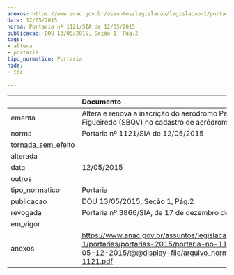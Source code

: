 ```yaml
---
anexos: https://www.anac.gov.br/assuntos/legislacao/legislacao-1/portarias/portarias-2015/portaria-no-1121-sia-de-05-12-2015/@@display-file/arquivo_norma/PA2015-1121.pdf
data: 12/05/2015
norma: Portaria nº 1121/SIA de 12/05/2015
publicacao: DOU 13/05/2015, Seção 1, Pág.2
tags:
- altera
- portaria
tipo_normatico: Portaria
hide: 
- toc 
 
---
```


|                    | Documento                                                                                                                                                         |
|:-------------------|:------------------------------------------------------------------------------------------------------------------------------------------------------------------|
| ementa             | Altera e renova a inscrição do aeródromo Pedro Otacílio Figueiredo (SBQV) no cadastro de aeródromos.                                                              |
| norma              | Portaria nº 1121/SIA de 12/05/2015                                                                                                                                |
| tornada_sem_efeito |                                                                                                                                                                   |
| alterada           |                                                                                                                                                                   |
| data               | 12/05/2015                                                                                                                                                        |
| outros             |                                                                                                                                                                   |
| tipo_normatico     | Portaria                                                                                                                                                          |
| publicacao         | DOU 13/05/2015, Seção 1, Pág.2                                                                                                                                    |
| revogada           | Portaria nº 3866/SIA, de 17 de dezembro de 2019.                                                                                                                  |
| em_vigor           |                                                                                                                                                                   |
| anexos             | https://www.anac.gov.br/assuntos/legislacao/legislacao-1/portarias/portarias-2015/portaria-no-1121-sia-de-05-12-2015/@@display-file/arquivo_norma/PA2015-1121.pdf |